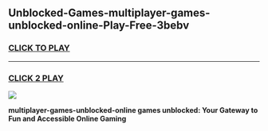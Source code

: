 
## Unblocked-Games-multiplayer-games-unblocked-online-Play-Free-3bebv
<h3>
<a href="https://premium76.site?title=multiplayer-games-unblocked-online&ref=18A1">CLICK TO PLAY</a></h3>
<hr>

<h3>
<a href="https://premium76.site?title=multiplayer-games-unblocked-online&ref=18A1">CLICK 2 PLAY</a>
  
</h3>

<a href="https://premium76.site?title=multiplayer-games-unblocked-online&ref=18A1"><img src="https://clearcache.store/games.png"></a>


**multiplayer-games-unblocked-online games unblocked: Your Gateway to Fun and Accessible Online Gaming**
